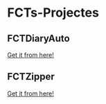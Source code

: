 # FCTs-Projectes

## FCTDiaryAuto
[Get it from here!](https://github.com/fjgimeno/FCTs-Projectes/tree/main/fctDiaryAuto)

## FCTZipper
[Get it from here!](https://github.com/fjgimeno/FCTs-Projectes/tree/main/fctDiaryAuto)